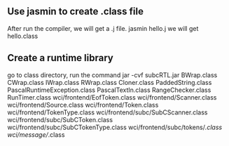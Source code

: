 ## Use jasmin to create .class file
After run the compiler, we will get a .j file.
jasmin hello.j
we will get hello.class

## Create a runtime library
go to class directory, run the command
jar -cvf subcRTL.jar BWrap.class CWrap.class IWrap.class RWrap.class Cloner.class PaddedString.class PascalRuntimeException.class PascalTextIn.class RangeChecker.class RunTimer.class wci/frontend/EofToken.class wci/frontend/Scanner.class wci/frontend/Source.class wci/frontend/Token.class wci/frontend/TokenType.class wci/frontend/subc/SubCScanner.class wci/frontend/subc/SubCToken.class wci/frontend/subc/SubCTokenType.class wci/frontend/subc/tokens/*.class wci/message/*.class
